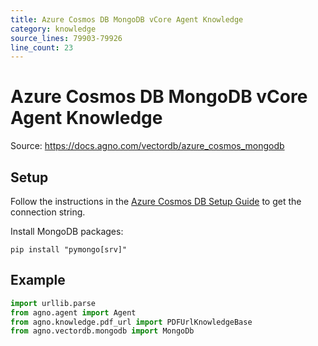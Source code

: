 ```yaml
---
title: Azure Cosmos DB MongoDB vCore Agent Knowledge
category: knowledge
source_lines: 79903-79926
line_count: 23
---
```


# Azure Cosmos DB MongoDB vCore Agent Knowledge
Source: https://docs.agno.com/vectordb/azure_cosmos_mongodb



## Setup

Follow the instructions in the [Azure Cosmos DB Setup Guide](https://learn.microsoft.com/en-us/azure/cosmos-db/mongodb/vcore) to get the connection string.

Install MongoDB packages:

```shell
pip install "pymongo[srv]"
```

## Example

```python agent_with_knowledge.py
import urllib.parse
from agno.agent import Agent
from agno.knowledge.pdf_url import PDFUrlKnowledgeBase
from agno.vectordb.mongodb import MongoDb

